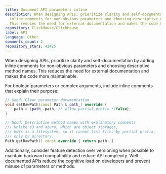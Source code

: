 ```yaml
---
title: Document API parameters inline
description: When designing APIs, prioritize clarity and self-documentation by adding
  inline comments for non-obvious parameters and choosing descriptive method names.
  This reduces the need for external documentation and makes the code more maintainable.
repository: ClickHouse/ClickHouse
label: API
language: Other
comments_count: 2
repository_stars: 42425
---
```


When designing APIs, prioritize clarity and self-documentation by adding inline comments for non-obvious parameters and choosing descriptive method names. This reduces the need for external documentation and makes the code more maintainable.

For boolean parameters or complex arguments, include inline comments that explain their purpose:

```cpp
// Good: Clear parameter documentation
void setRawPath(const Path & path_) override { 
    path = {path_.path, /* allow_partial_prefix */false}; 
}

// Good: Descriptive method names with explanatory comments
/// Unlike s3 and azure, which are object storages,
/// hdfs is a filesystem, so it cannot list files by partial prefix,
/// only by directory.
Path getRawPath() const override { return path; }
```

Additionally, consider feature detection over versioning when possible to maintain backward compatibility and reduce API complexity. Well-documented APIs reduce the cognitive load on developers and prevent misuse of parameters or methods.